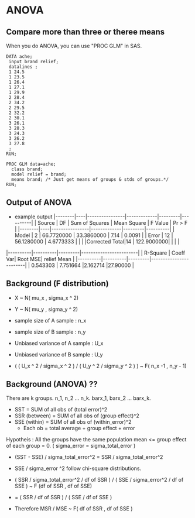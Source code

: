 ANOVA
=====

Compare more than three or theree means
---------------------------------------

When you do ANOVA, you can use "PROC GLM" in SAS.

~~~ SAS
DATA ache;
 input brand relief;
 datalines ;
 1 24.5
 1 23.5
 1 26.4
 1 27.1
 1 29.9
 2 28.4
 2 34.2
 2 29.5
 2 32.2
 2 30.1
 3 26.1
 3 28.3
 3 24.3
 3 26.2
 3 27.8
 ;
RUN;

PROC GLM data=ache;
  class brand;
  model relief = brand;
  means brand; /* Just get means of groups & stds of groups.*/
RUN;
~~~


Output of ANOVA
----------------

* example output
|--------|----|----------------|-------------|---------|----------|
| Source | DF | Sum of Squares | Mean Square | F Value | Pr > F   |
|--------|----|----------------|-------------|---------|----------|
| Model  | 2  | 66.7720000     | 33.3860000  | 7.14    | 0.0091   |
| Error  | 12 | 56.1280000     | 4.6773333   |         |          |
|Corrected Total|14 | 122.9000000|           |         |          |


|----------|----------|---------|------------------------|
| R-Square | Coeff Var| Root MSE| relief Mean            |
|----------|----------|---------|------------------------|
| 0.543303 | 7.751664 |2.162714 |27.90000                |


Background (F distribution)
---------------------------

* X ~ N( mu_x , sigma_x ^ 2)
* Y ~ N( mu_y , sigma_y ^ 2)
* sample size of A sample : n_x
* sample size of B sample : n_y
* Unbiased variance of A sample : U_x
* Unbiased variance of B sample : U_y

* ( ( U_x ^ 2 / sigma_x ^ 2 ) /  ( U_y ^ 2 / sigma_y ^ 2 ) ) ~ F( n_x -1 , n_y - 1)


Background (ANOVA) ??
---------------------

There are k groups. n_1, n_2 ... n_k. barx_1, barx_2 ... barx_k.

* SST = SUM of all obs of (total error)^2
* SSR (between) = SUM of all obs of (group effect)^2
* SSE (within) =  SUM of all obs of (within_error)^2
  + Each ob = total average + group effect + error

Hypotheis : All the groups have the same population mean <= group effect of each group = 0. ( sigma_error = sigma_total_error )

* (SST - SSE) / sigma_total_error^2 = SSR / sigma_total_error^2
* SSE / sigma_error ^2
follow chi-square distributions.

* ( SSR / sigma_total_error^2 / df of SSR ) / ( SSE / sigma_error^2 / df of SSE ) ~ F (df of SSR , df of SSE)
* = ( SSR / df of SSR ) / ( SSE / df of SSE ) 
* Therefore MSR / MSE ~ F( df of SSR , df of SSE )


